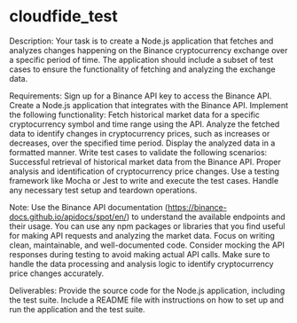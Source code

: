 # cloudfide_test

Description: Your task is to create a Node.js application that fetches and analyzes changes happening on the Binance cryptocurrency exchange over a specific period of time. The application should include a subset of test cases to ensure the functionality of fetching and analyzing the exchange data.

Requirements:
Sign up for a Binance API key to access the Binance API.
Create a Node.js application that integrates with the Binance API.
Implement the following functionality:
Fetch historical market data for a specific cryptocurrency symbol and time range using the API.
Analyze the fetched data to identify changes in cryptocurrency prices, such as increases or decreases, over the specified time period.
Display the analyzed data in a formatted manner.
Write test cases to validate the following scenarios:
Successful retrieval of historical market data from the Binance API.
Proper analysis and identification of cryptocurrency price changes.
Use a testing framework like Mocha or Jest to write and execute the test cases.
Handle any necessary test setup and teardown operations.

Note:
Use the Binance API documentation (https://binance-docs.github.io/apidocs/spot/en/) to understand the available endpoints and their usage.
You can use any npm packages or libraries that you find useful for making API requests and analyzing the market data.
Focus on writing clean, maintainable, and well-documented code.
Consider mocking the API responses during testing to avoid making actual API calls.
Make sure to handle the data processing and analysis logic to identify cryptocurrency price changes accurately.

Deliverables:
Provide the source code for the Node.js application, including the test suite.
Include a README file with instructions on how to set up and run the application and the test suite. 